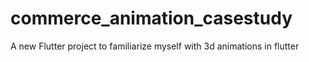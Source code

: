 # commerce_animation_casestudy

A new Flutter project to familiarize myself with 3d animations in flutter
